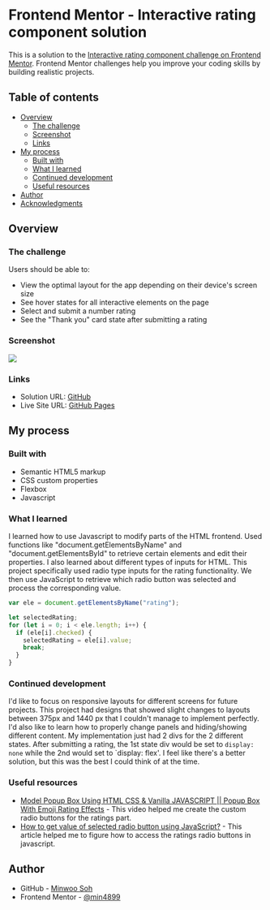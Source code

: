 # Frontend Mentor - Interactive rating component solution

This is a solution to the [Interactive rating component challenge on Frontend Mentor](https://www.frontendmentor.io/challenges/interactive-rating-component-koxpeBUmI). Frontend Mentor challenges help you improve your coding skills by building realistic projects. 

## Table of contents

- [Overview](#overview)
  - [The challenge](#the-challenge)
  - [Screenshot](#screenshot)
  - [Links](#links)
- [My process](#my-process)
  - [Built with](#built-with)
  - [What I learned](#what-i-learned)
  - [Continued development](#continued-development)
  - [Useful resources](#useful-resources)
- [Author](#author)
- [Acknowledgments](#acknowledgments)

## Overview

### The challenge

Users should be able to:

- View the optimal layout for the app depending on their device's screen size
- See hover states for all interactive elements on the page
- Select and submit a number rating
- See the "Thank you" card state after submitting a rating

### Screenshot

![](./screenshot.ppg)


### Links

- Solution URL: [GitHub](https://github.com/min4899/Frontend-Mentor-Interactive-Rating-Component)
- Live Site URL: [GitHub Pages](https://min4899.github.io/Frontend-Mentor-Interactive-Rating-Component/)

## My process

### Built with

- Semantic HTML5 markup
- CSS custom properties
- Flexbox
- Javascript

### What I learned

I learned how to use Javascript to modify parts of the HTML frontend. Used functions like "document.getElementsByName" and "document.getElementsById" to retrieve certain elements and edit their properties.
I also learned about different types of inputs for HTML. This project specifically used radio type inputs for the rating functionality. We then use JavaScript to retrieve which radio button was selected and process the corresponding value.

```js
var ele = document.getElementsByName("rating");

let selectedRating;
for (let i = 0; i < ele.length; i++) {
  if (ele[i].checked) {
    selectedRating = ele[i].value;
    break;
  }
}
```

### Continued development

I'd like to focus on responsive layouts for different screens for future projects. This project had designs that showed slight changes to layouts between 375px and 1440 px that I couldn't manage to implement perfectly. 
I'd also like to learn how to properly change panels and hiding/showing different content. My implementation just had 2 divs for the 2 different states. After submitting a rating, the 1st state div would be set to `display: none` while the 2nd would set to `display: flex'.
I feel like there's a better solution, but this was the best I could think of at the time.

### Useful resources

- [Model Popup Box Using HTML CSS & Vanilla JAVASCRIPT || Popup Box With Emoji Rating Effects](https://youtu.be/3rqwjYda2KM) - This video helped me create the custom radio buttons for the ratings part.
- [How to get value of selected radio button using JavaScript?](https://www.geeksforgeeks.org/how-to-get-value-of-selected-radio-button-using-javascript/#:~:text=To%20get%20the%20value%20of,is%20selected%20and%20False%20otherwise.) - This article helped me to figure how to access the ratings radio buttons in javascript.

## Author

- GitHub - [Minwoo Soh](https://github.com/min4899)
- Frontend Mentor - [@min4899](https://www.frontendmentor.io/profile/min4899)